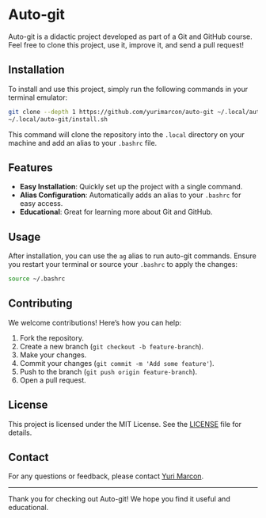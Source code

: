 # Auto-git

Auto-git is a didactic project developed as part of a Git and GitHub course. Feel free to clone this project, use it, improve it, and send a pull request!

## Installation

To install and use this project, simply run the following commands in your terminal emulator:

```sh
git clone --depth 1 https://github.com/yurimarcon/auto-git ~/.local/auto-git 
~/.local/auto-git/install.sh
```

This command will clone the repository into the `.local` directory on your machine and add an alias to your `.bashrc` file.

## Features

- **Easy Installation**: Quickly set up the project with a single command.
- **Alias Configuration**: Automatically adds an alias to your `.bashrc` for easy access.
- **Educational**: Great for learning more about Git and GitHub.

## Usage

After installation, you can use the `ag` alias to run auto-git commands. Ensure you restart your terminal or source your `.bashrc` to apply the changes:

```sh
source ~/.bashrc
```

## Contributing

We welcome contributions! Here’s how you can help:

1. Fork the repository.
2. Create a new branch (`git checkout -b feature-branch`).
3. Make your changes.
4. Commit your changes (`git commit -m 'Add some feature'`).
5. Push to the branch (`git push origin feature-branch`).
6. Open a pull request.

## License

This project is licensed under the MIT License. See the [LICENSE](LICENSE) file for details.

## Contact

For any questions or feedback, please contact [Yuri Marcon](https://github.com/yurimarcon).

---

Thank you for checking out Auto-git! We hope you find it useful and educational.

